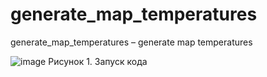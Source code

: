 # generate_map_temperatures
generate_map_temperatures – generate map temperatures

![image](https://github.com/tailogs/generate_map_temperatures/assets/69743960/0cfc8f54-8d22-4748-b207-28852654f742)
Рисунок 1. Запуск кода
